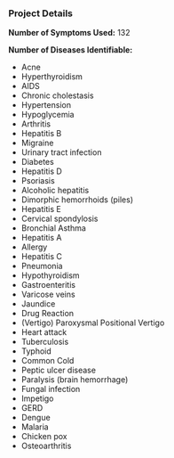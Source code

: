 ### Project Details

**Number of Symptoms Used:** 132

**Number of Diseases Identifiable:**
- Acne
- Hyperthyroidism
- AIDS
- Chronic cholestasis
- Hypertension
- Hypoglycemia
- Arthritis
- Hepatitis B
- Migraine
- Urinary tract infection
- Diabetes
- Hepatitis D
- Psoriasis
- Alcoholic hepatitis
- Dimorphic hemorrhoids (piles)
- Hepatitis E
- Cervical spondylosis
- Bronchial Asthma
- Hepatitis A
- Allergy
- Hepatitis C
- Pneumonia
- Hypothyroidism
- Gastroenteritis
- Varicose veins
- Jaundice
- Drug Reaction
- (Vertigo) Paroxysmal Positional Vertigo
- Heart attack
- Tuberculosis
- Typhoid
- Common Cold
- Peptic ulcer disease
- Paralysis (brain hemorrhage)
- Fungal infection
- Impetigo
- GERD
- Dengue
- Malaria
- Chicken pox
- Osteoarthritis

